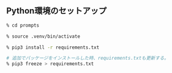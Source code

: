 ## Python環境のセットアップ
```bash
% cd prompts

% source .venv/bin/activate

% pip3 install -r requirements.txt

# 追加でパッケージをインストールした時、requirements.txtも更新する。
% pip3 freeze > requirements.txt
```